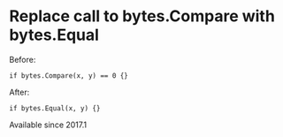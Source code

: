 # Replace call to bytes.Compare with bytes.Equal

Before:

    if bytes.Compare(x, y) == 0 {}

After:

    if bytes.Equal(x, y) {}

Available since
    2017.1
